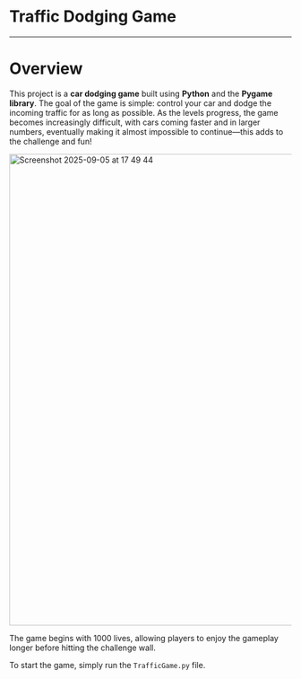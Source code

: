 # Traffic Dodging Game
---
# Overview

This project is a **car dodging game** built using **Python** and the **Pygame library**. The goal of the game is simple: control your car and dodge the incoming traffic for as long as possible. As the levels progress, the game becomes increasingly difficult, with cars coming faster and in larger numbers, eventually making it almost impossible to continue—this adds to the challenge and fun!

<img width="612" height="840" alt="Screenshot 2025-09-05 at 17 49 44" src="https://github.com/user-attachments/assets/93a854fe-7f20-4ed8-8570-c585a432399f" />

The game begins with 1000 lives, allowing players to enjoy the gameplay longer before hitting the challenge wall.

To start the game, simply run the ```TrafficGame.py``` file.


